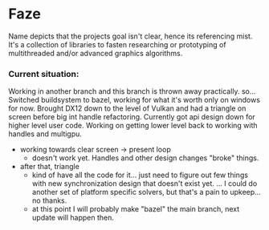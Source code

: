 # Faze
Name depicts that the projects goal isn't clear, hence its referencing mist.
It's a collection of libraries to fasten researching or prototyping of multithreaded and/or advanced graphics algorithms.

### Current situation:
Working in another branch and this branch is thrown away practically.
so...
Switched buildsystem to bazel, working for what it's worth only on windows for now.
Brought DX12 down to the level of Vulkan and had a triangle on screen before big int handle refactoring.
Currently got api design down for higher level user code.
Working on getting lower level back to working with handles and multigpu.
  - working towards clear screen -> present loop
    - doesn't work yet. Handles and other design changes "broke" things.
  - after that, triangle
    - kind of have all the code for it... just need to figure out few things with new synchronization design that doesn't exist yet.
      ... I could do another set of platform specific solvers, but that's a pain to upkeep... no thanks.
    - at this point I will probably make "bazel" the main branch, next update will happen then.
